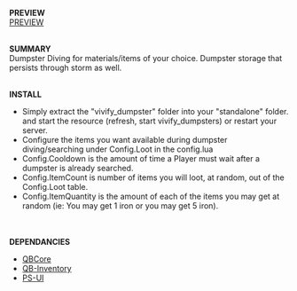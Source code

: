 <strong>PREVIEW</strong><br />
<a href="https://streamable.com/adod4x" target=”_blank”>PREVIEW</a><br /><br />

<strong>SUMMARY</strong><br />
Dumpster Diving for materials/items of your choice.  Dumpster storage that persists through storm as well.<br /><br />

<strong>INSTALL</strong>
- Simply extract the "vivify_dumpster" folder into your "standalone" folder. and start the resource (refresh, start vivify_dumpsters) or restart your server.
- Configure the items you want available during dumpster diving/searching under Config.Loot in the config.lua
- Config.Cooldown is the amount of time a Player must wait after a dumpster is already searched.
- Config.ItemCount is number of items you will loot, at random, out of the Config.Loot table.
- Config.ItemQuantity is the amount of each of the items you may get at random (ie: You may get 1 iron or you may get 5 iron).

<br /><br />
<strong>DEPENDANCIES</strong><br />
- <a href="https://github.com/qbcore-framework/qb-core" target="_blank">QBCore</a>
- <a href="https://github.com/qbcore-framework/qb-inventory" target="_blank">QB-Inventory</a>
- <a href="https://github.com/Project-Sloth/ps-ui" target="_blank">PS-UI</a>
